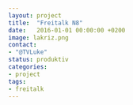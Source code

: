```yaml
---
layout: project
title:  "Freitalk N8"
date:   2016-01-01 00:00:00 +0200
image: lakriz.png
contact:
- "@TVLuke"
status: produktiv
categories:
- project
tags:
- freitalk
---
```

